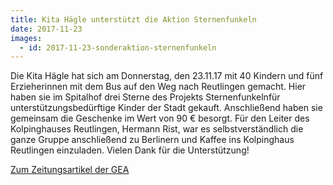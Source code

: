 ```yaml
---
title: Kita Hägle unterstützt die Aktion Sternenfunkeln
date: 2017-11-23
images:
  - id: 2017-11-23-sonderaktion-sternenfunkeln
---
```

<!--more-->
Die Kita Hägle hat sich am Donnerstag, den 23.11.17 mit 40 Kindern und fünf Erzieherinnen
mit dem Bus auf den Weg nach Reutlingen gemacht.
Hier haben sie im Spitalhof drei Sterne des Projekts Sternenfunkelnfür
unterstützungsbedürftige Kinder der Stadt gekauft.
Anschließend haben sie gemeinsam die Geschenke im Wert von 90 € besorgt.
Für den Leiter des Kolpinghauses Reutlingen, Hermann Rist, war es selbstverständlich die
ganze Gruppe anschließend zu Berlinern und Kaffee ins Kolpinghaus Reutlingen einzuladen.
Vielen Dank für die Unterstützung!

[Zum Zeitungsartikel der GEA ](http://www.gea.de/region+reutlingen/reutlingen/aktion+sternenfunkeln++die+hilfsbereitschaft+ist+enorm.5627388.htm)
